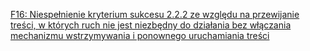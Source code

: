 [F16: Niespełnienie kryterium sukcesu 2.2.2 ze względu na przewijanie treści, w których ruch nie jest niezbędny do działania bez włączania mechanizmu wstrzymywania i ponownego uruchamiania treści](https://www.w3.org/WAI/WCAG22/Techniques/failures/F16)